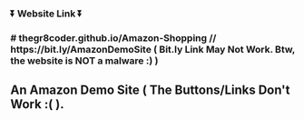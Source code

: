 <h3>⏬ Website Link ⏬<h3>
# thegr8coder.github.io/Amazon-Shopping // https://bit.ly/AmazonDemoSite ( Bit.ly Link May Not Work. Btw, the website is NOT a malware :) )
<h2 style= text-align=center>An Amazon Demo Site ( The Buttons/Links Don't Work :( ).<h2>
